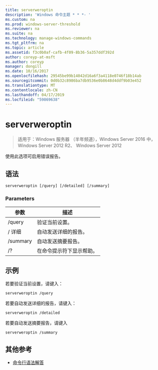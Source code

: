```yaml
---
title: serverweroptin
description: 'Windows 命令主题 * * *- '
ms.custom: na
ms.prod: windows-server-threshold
ms.reviewer: na
ms.suite: na
ms.technology: manage-windows-commands
ms.tgt_pltfrm: na
ms.topic: article
ms.assetid: f3c0b0af-cafb-4f09-8b36-5a357ddf392d
author: coreyp-at-msft
ms.author: coreyp
manager: dongill
ms.date: 10/16/2017
ms.openlocfilehash: 29545be99b14042d16a6f3a4118e0746f18b14ab
ms.sourcegitcommit: 0d0b32c8986ba7db9536e0b8648d4ddf9b03e452
ms.translationtype: MT
ms.contentlocale: zh-CN
ms.lasthandoff: 04/17/2019
ms.locfileid: "59869638"
---
```

# <a name="serverweroptin"></a>serverweroptin

>适用于：Windows 服务器 （半年频道），Windows Server 2016 中，Windows Server 2012 R2、 Windows Server 2012

使用此选项可启用错误报告。
## <a name="syntax"></a>语法
```
serverweroptin [/query] [/detailed] [/summary]
```
### <a name="parameters"></a>Parameters
|参数|描述|
|-------|--------|
|/query|验证当前设置。|
|/ 详细|自动发送详细的报告。|
|/summary|自动发送摘要报告。|
|/?|在命令提示符下显示帮助。|
## <a name="BKMK_Examples"></a>示例
若要验证当前设置，请键入：
```
serverweroptin /query
```
若要自动发送详细的报告，请键入：
```
serverweroptin /detailed
```
若要自动发送摘要报告，请键入
```
serverweroptin /summary
```
## <a name="additional-references"></a>其他参考
-   [命令行语法解答](command-line-syntax-key.md)

